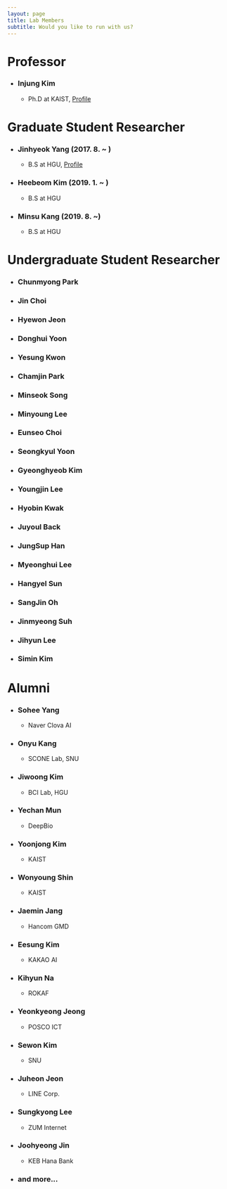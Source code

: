 ```yaml
---
layout: page
title: Lab Members
subtitle: Would you like to run with us?
---
```


# Professor

- ### Injung Kim
  - Ph.D at KAIST, [Profile](http://pro.handong.edu/callee/)

# Graduate Student Researcher

- ### Jinhyeok Yang (2017. 8. ~ )
  - B.S at HGU, [Profile](https://yangyangii.github.io/)

- ### Heebeom Kim (2019. 1. ~ )
  - B.S at HGU

- ### Minsu Kang (2019. 8. ~)
  - B.S at HGU

# Undergraduate Student Researcher

- ### Chunmyong Park

- ### Jin Choi

- ### Hyewon Jeon

- ### Donghui Yoon

- ### Yesung Kwon

- ### Chamjin Park

- ### Minseok Song

- ### Minyoung Lee

- ### Eunseo Choi

- ### Seongkyul Yoon

- ### Gyeonghyeob Kim

- ### Youngjin Lee

- ### Hyobin Kwak

- ### Juyoul Back

- ### JungSup Han

- ### Myeonghui Lee

- ### Hangyel Sun

- ### SangJin Oh

- ### Jinmyeong Suh

- ### Jihyun Lee

- ### Simin Kim

# Alumni

- ### Sohee Yang
  - Naver Clova AI

- ### Onyu Kang
  - SCONE Lab, SNU

- ### Jiwoong Kim
  - BCI Lab, HGU

- ### Yechan Mun
  - DeepBio

- ### Yoonjong Kim
  - KAIST

- ### Wonyoung Shin
  - KAIST

- ### Jaemin Jang
  - Hancom GMD

- ### Eesung Kim
  - KAKAO AI

- ### Kihyun Na
  - ROKAF

- ### Yeonkyeong Jeong
  - POSCO ICT

- ### Sewon Kim
  - SNU

- ### Juheon Jeon
  - LINE Corp.

- ### Sungkyong Lee
  - ZUM Internet

- ### Joohyeong Jin
  - KEB Hana Bank
  
- ### and more...
